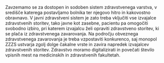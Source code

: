 Zavzemamo se za dostopen in sodoben sistem zdravstvenega varstva, v središče katerega postavljamo bolnika ter njegovo hitro in kakovostno obravnavo. V javni zdravstveni sistem je zato treba vključiti vse izvajalce zdravstvenih storitev, tako javne kot zasebne, pacientu pa omogočiti svobodno izbiro, pri katerem izvajalcu želi opraviti zdravstveno storitev, ki se plača iz zdravstvenega zavarovanja. Na področju obveznega zdravstvenega zavarovanja je treba vzpostaviti konkurenco, saj monopol ZZZS ustvarja zgolj dolge čakalne vrste in zavira napredek izvajalcev zdravstvenih storitev. Zdravstvo moramo digitalizirati in povečati število vpisnih mest na medicinskih in zdravstvenih fakultetah.
